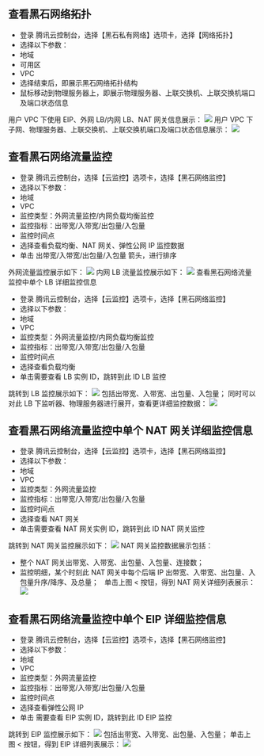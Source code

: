 ## 查看黑石网络拓扑
- 登录 腾讯云控制台，选择【黑石私有网络】选项卡，选择【网络拓扑】
- 选择以下参数：
 - 地域
 - 可用区
 - VPC
- 选择结束后，即展示黑石网络拓扑结构
- 鼠标移动到物理服务器上，即展示物理服务器、上联交换机、上联交换机端口及端口状态信息

用户 VPC 下使用 EIP、外网 LB/内网 LB、NAT 网关信息展示：
![](https://mc.qcloudimg.com/static/img/dbaa7dd5aedfc75483b12dc354034f5a/image.png)
用户 VPC 下子网、物理服务器、上联交换机、上联交换机端口及端口状态信息展示：
![](https://mc.qcloudimg.com/static/img/c4ab5f444834f2dd96662267285203dd/image.png)

## 查看黑石网络流量监控
- 登录 腾讯云控制台，选择【云监控】选项卡，选择【黑石网络监控】
- 选择以下参数：
 - 地域
 - VPC
 - 监控类型：外网流量监控/内网负载均衡监控
 - 监控指标：出带宽/入带宽/出包量/入包量
 - 监控时间点
- 选择查看负载均衡、NAT 网关、弹性公网 IP 监控数据
- 单击 出带宽/入带宽/出包量/入包量 箭头，进行排序

外网流量监控展示如下：
![](https://mc.qcloudimg.com/static/img/98a115e11e23d660bd0352cb22b817cb/image.png)
内网 LB 流量监控展示如下：
![](https://mc.qcloudimg.com/static/img/94df64342b5b7234e0338b650af85b7a/image.png)
查看黑石网络流量监控中单个 LB 详细监控信息
- 登录 腾讯云控制台，选择【云监控】选项卡，选择【黑石网络监控】
- 选择以下参数：
 - 地域
 - VPC
 - 监控类型：外网流量监控/内网负载均衡监控
 - 监控指标：出带宽/入带宽/出包量/入包量
 - 监控时间点
- 选择查看负载均衡
- 单击需要查看 LB 实例 ID，跳转到此 ID LB 监控

跳转到 LB 监控展示如下：
![](https://mc.qcloudimg.com/static/img/7526c704c5f0e49832d3edd112d1224f/image.png)
包括出带宽、入带宽、出包量、入包量；
同时可以对此 LB 下监听器、物理服务器进行展开，查看更详细监控数据：
![](https://mc.qcloudimg.com/static/img/3eef8a48e16eb136f66b1ea5e92d14f4/image.png)

## 查看黑石网络流量监控中单个 NAT 网关详细监控信息
- 登录 腾讯云控制台，选择【云监控】选项卡，选择【黑石网络监控】
- 选择以下参数：
 - 地域
 - VPC
 - 监控类型：外网流量监控
 - 监控指标：出带宽/入带宽/出包量/入包量
 - 监控时间点
- 选择查看 NAT 网关
- 单击需要查看 NAT 网关实例 ID，跳转到此 ID NAT 网关监控

跳转到 NAT 网关监控展示如下：
![](https://mc.qcloudimg.com/static/img/56415607cb3403f752ae9dcc99f625c3/image.png)
NAT 网关监控数据展示包括：
- 整个 NAT 网关出带宽、入带宽、出包量、入包量、连接数；
- 监控明细，某个时刻此 NAT 网关中每个后端 IP 出带宽、入带宽、出包量、入包量升序/降序、及总量；
 
单击上图 < 按钮，得到 NAT 网关详细列表展示：
![](https://mc.qcloudimg.com/static/img/0346a0e57a4273796a2ed8123affdf22/image.png)

## 查看黑石网络流量监控中单个 EIP 详细监控信息
- 登录 腾讯云控制台，选择【云监控】选项卡，选择【黑石网络监控】
- 选择以下参数：
 - 地域
 - VPC
 - 监控类型：外网流量监控
 - 监控指标：出带宽/入带宽/出包量/入包量
 - 监控时间点
- 选择查看弹性公网 IP
- 单击 需要查看 EIP 实例 ID，跳转到此 ID EIP 监控

跳转到 EIP 监控展示如下：
![](https://mc.qcloudimg.com/static/img/f03e000ba32ec46f0e03e1ac5b4da1d0/image.png)
包括出带宽、入带宽、出包量、入包量；
单击上图 < 按钮，得到 EIP 详细列表展示：
![](https://mc.qcloudimg.com/static/img/489279a955373c5fd6fd54eeb1f67ec7/image.png)






